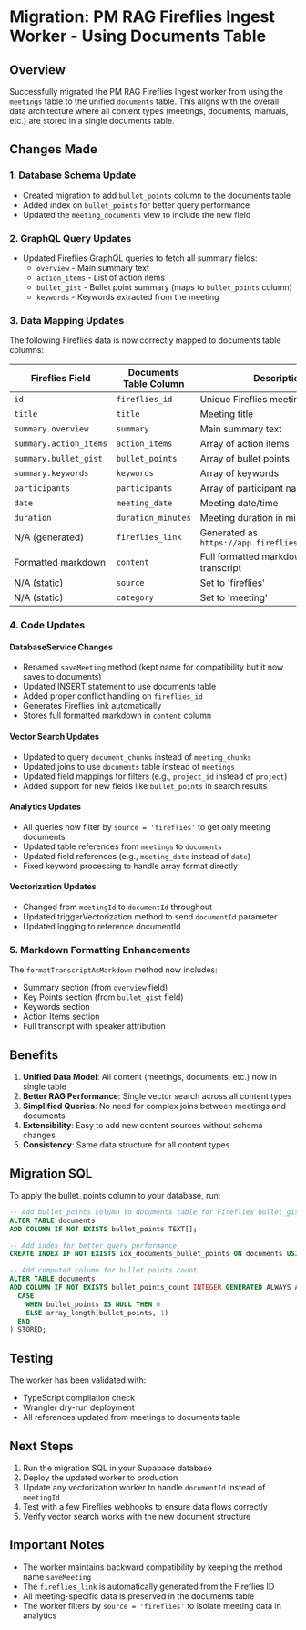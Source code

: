 # Migration: PM RAG Fireflies Ingest Worker - Using Documents Table

## Overview
Successfully migrated the PM RAG Fireflies Ingest worker from using the `meetings` table to the unified `documents` table. This aligns with the overall data architecture where all content types (meetings, documents, manuals, etc.) are stored in a single documents table.

## Changes Made

### 1. Database Schema Update
- Created migration to add `bullet_points` column to the documents table
- Added index on `bullet_points` for better query performance
- Updated the `meeting_documents` view to include the new field

### 2. GraphQL Query Updates
- Updated Fireflies GraphQL queries to fetch all summary fields:
  - `overview` - Main summary text
  - `action_items` - List of action items
  - `bullet_gist` - Bullet point summary (maps to `bullet_points` column)
  - `keywords` - Keywords extracted from the meeting

### 3. Data Mapping Updates
The following Fireflies data is now correctly mapped to documents table columns:

| Fireflies Field | Documents Table Column | Description |
|-----------------|------------------------|-------------|
| `id` | `fireflies_id` | Unique Fireflies meeting ID |
| `title` | `title` | Meeting title |
| `summary.overview` | `summary` | Main summary text |
| `summary.action_items` | `action_items` | Array of action items |
| `summary.bullet_gist` | `bullet_points` | Array of bullet points |
| `summary.keywords` | `keywords` | Array of keywords |
| `participants` | `participants` | Array of participant names |
| `date` | `meeting_date` | Meeting date/time |
| `duration` | `duration_minutes` | Meeting duration in minutes |
| N/A (generated) | `fireflies_link` | Generated as `https://app.fireflies.ai/view/{id}` |
| Formatted markdown | `content` | Full formatted markdown of the transcript |
| N/A (static) | `source` | Set to 'fireflies' |
| N/A (static) | `category` | Set to 'meeting' |

### 4. Code Updates

#### DatabaseService Changes
- Renamed `saveMeeting` method (kept name for compatibility but it now saves to documents)
- Updated INSERT statement to use documents table
- Added proper conflict handling on `fireflies_id`
- Generates Fireflies link automatically
- Stores full formatted markdown in `content` column

#### Vector Search Updates
- Updated to query `document_chunks` instead of `meeting_chunks`
- Updated joins to use `documents` table instead of `meetings`
- Updated field mappings for filters (e.g., `project_id` instead of `project`)
- Added support for new fields like `bullet_points` in search results

#### Analytics Updates
- All queries now filter by `source = 'fireflies'` to get only meeting documents
- Updated table references from `meetings` to `documents`
- Updated field references (e.g., `meeting_date` instead of `date`)
- Fixed keyword processing to handle array format directly

#### Vectorization Updates
- Changed from `meetingId` to `documentId` throughout
- Updated triggerVectorization method to send `documentId` parameter
- Updated logging to reference documentId

### 5. Markdown Formatting Enhancements
The `formatTranscriptAsMarkdown` method now includes:
- Summary section (from `overview` field)
- Key Points section (from `bullet_gist` field)
- Keywords section
- Action Items section
- Full transcript with speaker attribution

## Benefits

1. **Unified Data Model**: All content (meetings, documents, etc.) now in single table
2. **Better RAG Performance**: Single vector search across all content types
3. **Simplified Queries**: No need for complex joins between meetings and documents
4. **Extensibility**: Easy to add new content sources without schema changes
5. **Consistency**: Same data structure for all content types

## Migration SQL

To apply the bullet_points column to your database, run:

```sql
-- Add bullet_points column to documents table for Fireflies bullet_gist data
ALTER TABLE documents
ADD COLUMN IF NOT EXISTS bullet_points TEXT[];

-- Add index for better query performance
CREATE INDEX IF NOT EXISTS idx_documents_bullet_points ON documents USING GIN(bullet_points);

-- Add computed column for bullet points count
ALTER TABLE documents
ADD COLUMN IF NOT EXISTS bullet_points_count INTEGER GENERATED ALWAYS AS (
  CASE 
    WHEN bullet_points IS NULL THEN 0
    ELSE array_length(bullet_points, 1)
  END
) STORED;
```

## Testing

The worker has been validated with:
- TypeScript compilation check
- Wrangler dry-run deployment
- All references updated from meetings to documents table

## Next Steps

1. Run the migration SQL in your Supabase database
2. Deploy the updated worker to production
3. Update any vectorization worker to handle `documentId` instead of `meetingId`
4. Test with a few Fireflies webhooks to ensure data flows correctly
5. Verify vector search works with the new document structure

## Important Notes

- The worker maintains backward compatibility by keeping the method name `saveMeeting`
- The `fireflies_link` is automatically generated from the Fireflies ID
- All meeting-specific data is preserved in the documents table
- The worker filters by `source = 'fireflies'` to isolate meeting data in analytics